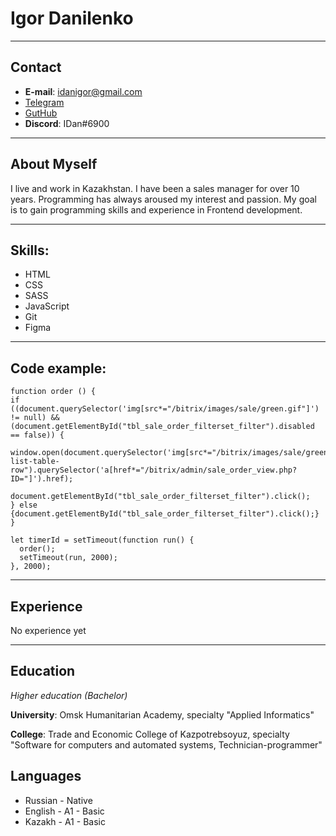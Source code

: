 # Igor Danilenko
---
## Contact
* __E-mail__: idanigor@gmail.com
* [Telegram](https://t.me/idanigor)
* [GutHub](https://github.com/idanigor)
* __Discord__: IDan#6900
---
## About Myself
I live and work in Kazakhstan. I have been a sales manager for over 10 years. Programming has always aroused my interest and passion. My goal is to gain programming skills and experience in Frontend development.

---
## Skills: 
- HTML
- CSS
- SASS
- JavaScript
- Git
- Figma
---
## Code example:
```
function order () {
if ((document.querySelector('img[src*="/bitrix/images/sale/green.gif"]') != null) && (document.getElementById("tbl_sale_order_filterset_filter").disabled == false)) {
	window.open(document.querySelector('img[src*="/bitrix/images/sale/green.gif"]').closest(".adm-list-table-row").querySelector('a[href*="/bitrix/admin/sale_order_view.php?ID="]').href);
	document.getElementById("tbl_sale_order_filterset_filter").click();
} else {document.getElementById("tbl_sale_order_filterset_filter").click();}
}

let timerId = setTimeout(function run() {
  order();
  setTimeout(run, 2000);
}, 2000);
```
---
##  Experience
No experience yet

---
## Education
*Higher education (Bachelor)*

__University__: Omsk Humanitarian Academy, specialty "Applied Informatics"

__College__: Trade and Economic College of Kazpotrebsoyuz, specialty "Software for computers and automated systems, Technician-programmer"

## Languages
- Russian - Native
- English - A1 - Basic
- Kazakh - A1 - Basic